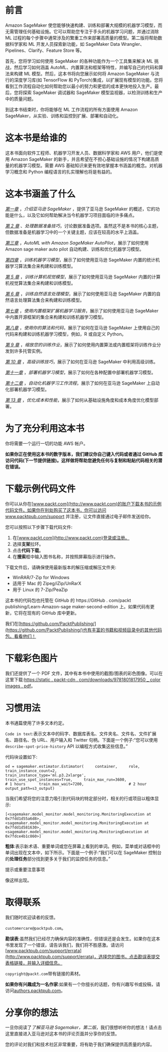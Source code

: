 # 前言

Amazon SageMaker 使您能够快速构建、训练和部署大规模的机器学习模型，而无需管理任何基础设施。它可以帮助您专注于手头的机器学习问题，并通过消除 ML 过程的每个步骤中通常涉及的繁重工作来部署高质量的模型。第二版将帮助数据科学家和 ML 开发人员探索新功能，如 SageMaker Data Wrangler、Pipelines、Clarify、Feature Store 等。

首先，您将学习如何使用 SageMaker 的各种功能作为一个工具集来解决 ML 挑战，然后学习如何涵盖 AutoML、内置算法和框架等特性，并编写自己的代码和算法来构建 ML 模型。然后，这本书将向您展示如何将 Amazon SageMaker 与流行的深度学习库(如 TensorFlow 和 PyTorch)集成，以扩展现有模型的功能。您将看到工作流程自动化如何帮助您以最小的努力和更低的成本更快地投入生产。最后，您将探索 SageMaker 调试器和 SageMaker 模型监视器，以检测训练和生产中的质量问题。

到这本书结束时，你将能够在 ML 工作流程的所有方面使用 Amazon SageMaker，从实验、训练和监控到扩展、部署和自动化。

# 这本书是给谁的

这本书面向软件工程师、机器学习开发人员、数据科学家和 AWS 用户，他们是使用 Amazon SageMaker 的新手，并且希望在不担心基础设施的情况下构建高质量的机器学习模型。需要 AWS 基础知识来更有效地掌握本书涵盖的概念。对机器学习概念和 Python 编程语言的扎实理解也将是有益的。

# 这本书涵盖了什么

[*第一章*](B17705_01_Final_JM_ePub.xhtml#_idTextAnchor013) ，*介绍亚马逊 SageMaker* ，提供了亚马逊 SageMaker 的概述，它的功能是什么，以及它如何帮助解决当今机器学习项目面临的许多痛点。

[*第 2 章*](B17705_02_Final_JM_ePub.xhtml#_idTextAnchor030) 、*处理数据准备技巧*，讨论数据准备选项。虽然这不是本书的核心主题，但数据准备是机器学习中的一个关键主题，应该在较高的水平上涵盖。

[*第三章*](B17705_03_Final_JM_ePub.xhtml#_idTextAnchor049) ，*AutoML with Amazon SageMaker AutoPilot*，展示了如何使用 Amazon sage maker auto pilot 自动构建、训练和优化机器学习模型。

[*第四章*](B17705_04_Final_JM_ePub.xhtml#_idTextAnchor069) ，*训练机器学习模型*，展示了如何使用亚马逊 SageMaker 内置的统计机器学习算法集合来构建和训练模型。

[*第 5 章*](B17705_05_Final_JM_ePub.xhtml#_idTextAnchor091) ，*训练计算机视觉模型*，展示了如何使用亚马逊 SageMaker 内置的计算机视觉算法集合来构建和训练模型。

[*第 6 章*](B17705_06_Final_JM_ePub.xhtml#_idTextAnchor108) ，*训练自然语言处理模型*，展示了如何使用亚马逊 SageMaker 内置的自然语言处理算法集合来构建和训练模型。

[*第七章*](B17705_07_Final_JM_ePub.xhtml#_idTextAnchor130) ，*使用内置框架扩展机器学习服务*，展示了如何使用亚马逊 SageMaker 中内置开源框架的集合来构建和训练机器学习模型。

[*第八章*](B17705_08_Final_JM_ePub.xhtml#_idTextAnchor147) ，*使用你的算法和代码*，展示了如何在亚马逊 SageMaker 上使用自己的代码来构建和训练机器学习模型，例如，R 或自定义 Python。

[*第 9 章*](B17705_09_Final_JM_ePub.xhtml#_idTextAnchor168) ，*缩放您的训练作业*，展示了如何使用内置算法或内置框架将训练作业分发到许多托管实例。

[*第 10 章*](B17705_10_Final_JM_ePub.xhtml#_idTextAnchor206) ，*高级训练技巧*，展示了如何在亚马逊 SageMaker 中利用高级训练。

[*第十一章*](B17705_11_Final_JM_ePub.xhtml#_idTextAnchor237) ，*部署机器学习模型*，展示了如何在各种配置中部署机器学习模型。

[*第十二章*](B17705_12_Final_JM_ePub.xhtml#_idTextAnchor260) ，*自动化机器学习工作流程*，展示了如何在亚马逊 SageMaker 上自动化部署机器学习模型。

[*第 13 章*](B17705_13_Final_JM_ePub.xhtml#_idTextAnchor290) ，*优化成本和性能*，展示了如何从基础设施角度和成本角度优化模型部署。

# 为了充分利用这本书

你将需要一个运行一切的功能 AWS 帐户。

**如果你正在使用这本书的数字版本，我们建议你自己键入代码或者通过 GitHub 库访问代码(下一节提供链接)。这样做将帮助您避免任何与复制和粘贴代码相关的潜在错误。**

# 下载示例代码文件

你可以从你在[www.packt.com](http://www.packt.com)的账户下载本书的示例代码文件。如果你在别处购买了这本书，你可以访问 www.packtpub.com/support 并注册，让文件直接通过电子邮件发送给你。

您可以按照以下步骤下载代码文件:

1.  在[www.packt.com](http://www.packt.com)登录或注册。
2.  选择**支架**拉环。
3.  点击**代码下载**。
4.  在**搜索**框中输入图书名称，并按照屏幕指示进行操作。

下载文件后，请确保使用最新版本的解压缩或解压文件夹:

*   WinRAR/7-Zip for Windows
*   适用于 Mac 的 Zipeg/iZip/UnRarX
*   用于 Linux 的 7-Zip/PeaZip

这本书的代码包也托管在 GitHub 的 https://GitHub . com/packt publishing/Learn-Amazon-sage maker-second-edition 上。如果代码有更新，它将在现有的 GitHub 库中更新。

我们在[https://github.com/PacktPublishing/](https://github.com/PacktPublishing/)也有丰富的书籍和视频目录中的其他代码包。看看他们！

# 下载彩色图片

我们还提供了一个 PDF 文件，其中有本书中使用的截图/图表的彩色图像。可以在这里下载:[https://static . packt-cdn . com/downloads/9781801817950 _ color images . pdf](_ColorImages.pdf)。

# 习惯用法

本书通篇使用了许多文本约定。

`Code in text`:表示文本中的码字、数据库表名、文件夹名、文件名、文件扩展名、路径名、伪 URL、用户输入和 Twitter 句柄。下面是一个例子:“您可以使用`describe-spot-price-history` API 以编程方式收集这些信息。”

代码块设置如下:

```
od = sagemaker.estimator.Estimator(     container,     role,     train_instance_count=2,                                      train_instance_type='ml.p3.2xlarge',                                      train_use_spot_instances=True,     train_max_run=3600,                     # 1 hours      train_max_wait=7200,                    # 2 hour      output_path=s3_output)
```

当我们希望将您的注意力吸引到代码块的特定部分时，相关的行或项目以粗体显示:

```
[<sagemaker.model_monitor.model_monitoring.MonitoringExecution at 0x7fdd1d55a6d8>,<sagemaker.model_monitor.model_monitoring.MonitoringExecution at 0x7fdd1d581630>,<sagemaker.model_monitor.model_monitoring.MonitoringExecution at 0x7fdce4b1c860>]
```

**粗体**:表示新术语、重要单词或您在屏幕上看到的单词。例如，菜单或对话框中的单词出现在文本中，如下所示。下面是一个例子:“我们可以在 SageMaker 控制台的**处理任务**部分找到更多关于我们的监控任务的信息。”

提示或重要注意事项

像这样出现。

# 取得联系

我们随时欢迎读者的反馈。

`customercare@packtpub.com`。

**勘误表**:虽然我们已经尽力确保内容的准确性，但错误还是会发生。如果你在这本书里发现了一个错误，请告诉我们，我们将不胜感激。请访问[www.packtpub.com/support/errata](http://www.packtpub.com/support/errata)，选择您的图书，点击勘误表提交表格链接，并输入详细信息。

`copyright@packt.com`带有链接的素材。

**如果你有兴趣成为一名作家**:如果有一个你擅长的话题，你有兴趣写书或投稿，请访问[authors.packtpub.com](http://authors.packtpub.com)。

# 分享你的想法

一旦你阅读了*了解亚马逊 Sagemaker，第二版*，我们很想听听你的想法！请点击这里直接进入亚马逊对这本书的评论页面并分享你的反馈。

您的评论对我们和技术社区非常重要，将有助于我们确保提供高质量的内容。